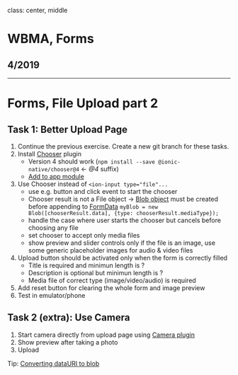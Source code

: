 class: center, middle

# WBMA, Forms

## 4/2019

---

# Forms, File Upload part 2

## Task 1: Better Upload Page

1. Continue the previous exercise. Create a new git branch for these tasks.
1. Install [Chooser](https://ionicframework.com/docs/v3/native/chooser/) plugin
    - Version 4 should work (`npm install --save @ionic-native/chooser@4` <- _@4_ suffix)
    - [Add to app module](https://ionicframework.com/docs/v3/native/#Add_Plugins_to_Your_App_Module)
1. Use Chooser instead of `<ion-input type="file"...`
    - use e.g. button and click event to start the chooser
    - Chooser result is not a File object -> [Blob object](https://developer.mozilla.org/en-US/docs/Web/API/Blob) must be created before appending to [FormData](https://developer.mozilla.org/en-US/docs/Web/API/FormData)
    `myBlob = new Blob([chooserResult.data], {type: chooserResult.mediaType});`
    - handle the case where user starts the chooser but cancels before choosing any file
    - set chooser to accept only media files
    - show preview and slider controls only if the file is an image, use some generic placeholder images for audio & video files
1. Upload button should be activated only when the form is correctly filled
    - Title is required and minimun length is ?
    - Description is optional but minimun length is ?
    - Media file of correct type (image/video/audio) is required
1. Add reset button for clearing the whole form and image preview
1. Test in emulator/phone

## Task 2 (extra): Use Camera

1. Start camera directly from upload page using [Camera plugin](https://ionicframework.com/docs/v3/native/camera/)
1. Show preview after taking a photo
1. Upload

Tip: [Converting dataURI to blob](https://stackoverflow.com/questions/4998908/convert-data-uri-to-file-then-append-to-formdata)

